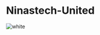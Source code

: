 
# Ninastech-United

![white](https://github.com/NinasTech/Ninastech-United/assets/82294375/49c834de-fd5b-4ff7-b096-b4b76629d4cc)
